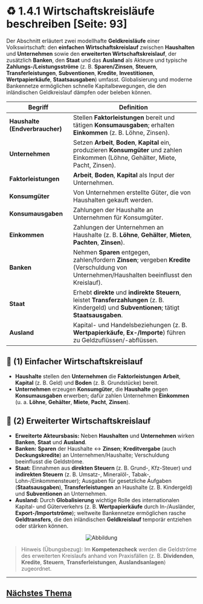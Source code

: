 # ♻️ 1.4.1 Wirtschaftskreisläufe beschreiben [Seite: 93]

Der Abschnitt erläutert zwei modellhafte **Geldkreisläufe** einer Volkswirtschaft: den **einfachen Wirtschaftskreislauf** zwischen **Haushalten** und **Unternehmen** sowie den **erweiterten Wirtschaftskreislauf**, der zusätzlich **Banken**, den **Staat** und das **Ausland** als Akteure und typische **Zahlungs-/Leistungsströme** (z. B. **Sparen/Zinsen**, **Steuern**, **Transferleistungen**, **Subventionen**, **Kredite**, **Investitionen**, **Wertpapierkäufe**, **Staatsausgaben**) umfasst. Globalisierung und moderne Bankennetze ermöglichen schnelle Kapitalbewegungen, die den inländischen Geldkreislauf dämpfen oder beleben können.

| Begriff                        | Definition                                                                                                                                       |
| ------------------------------ | ------------------------------------------------------------------------------------------------------------------------------------------------ |
| **Haushalte (Endverbraucher)** | Stellen **Faktorleistungen** bereit und tätigen **Konsumausgaben**; erhalten **Einkommen** (z. B. Löhne, Zinsen).                                |
| **Unternehmen**                | Setzen **Arbeit**, **Boden**, **Kapital** ein, produzieren **Konsumgüter** und zahlen Einkommen (Löhne, Gehälter, Miete, Pacht, Zinsen).         |
| **Faktorleistungen**           | **Arbeit**, **Boden**, **Kapital** als Input der Unternehmen.                                                                                    |
| **Konsumgüter**                | Von Unternehmen erstellte Güter, die von Haushalten gekauft werden.                                                                              |
| **Konsumausgaben**             | Zahlungen der Haushalte an Unternehmen für Konsumgüter.                                                                                          |
| **Einkommen**                  | Zahlungen der Unternehmen an Haushalte (z. B. **Löhne**, **Gehälter**, **Mieten**, **Pachten**, **Zinsen**).                                     |
| **Banken**                     | Nehmen **Sparen** entgegen, zahlen/fordern **Zinsen**; vergeben **Kredite** (Verschuldung von Unternehmen/Haushalten beeinflusst den Kreislauf). |
| **Staat**                      | Erhebt **direkte** und **indirekte Steuern**, leistet **Transferzahlungen** (z. B. Kindergeld) und **Subventionen**; tätigt **Staatsausgaben**.  |
| **Ausland**                    | Kapital- und Handelsbeziehungen (z. B. **Wertpapierkäufe**, **Ex-/Importe**) führen zu Geldzuflüssen/-abflüssen.                                 |

## 🧩 (1) Einfacher Wirtschaftskreislauf

* **Haushalte** stellen den **Unternehmen** die **Faktorleistungen** **Arbeit**, **Kapital** (z. B. Geld) und **Boden** (z. B. Grundstücke) bereit.
* **Unternehmen** erzeugen **Konsumgüter**, die **Haushalte** gegen **Konsumausgaben** erwerben; dafür zahlen Unternehmen **Einkommen** (u. a. **Löhne**, **Gehälter**, **Miete**, **Pacht**, **Zinsen**). 

## 🧩 (2) Erweiterter Wirtschaftskreislauf

* **Erweiterte Akteursbasis:** Neben **Haushalten** und **Unternehmen** wirken **Banken**, **Staat** und **Ausland**. 
* **Banken:** **Sparen** der Haushalte ↔ **Zinsen**; **Kreditvergabe** (auch **Deckungskredite**) an Unternehmen/Haushalte; Verschuldung beeinflusst die Geldströme. 
* **Staat:** Einnahmen aus **direkten Steuern** (z. B. Grund-, Kfz-Steuer) und **indirekten Steuern** (z. B. Umsatz-, Mineralöl-, Tabak-, Lohn-/Einkommensteuer); Ausgaben für gesetzliche Aufgaben (**Staatsausgaben**), **Transferleistungen** an Haushalte (z. B. Kindergeld) und **Subventionen** an Unternehmen. 
* **Ausland:** Durch **Globalisierung** wichtige Rolle des internationalen Kapital- und Güterverkehrs (z. B. **Wertpapierkäufe** durch In-/Ausländer, **Export-/Importströme**); weltweite Bankennetze ermöglichen rasche **Geldtransfers**, die den inländischen **Geldkreislauf** temporär entziehen oder stärken können. 
<div style="display:flex;justify-content:center">
    <img src="/lernfeld_1/image1.png" alt="Abbildung" style="max-width:100%;height:auto;display:block;margin:0;" />
</div>

> Hinweis (Übungsbezug): Im **Kompetenzcheck** werden die Geldströme des erweiterten Kreislaufs anhand von Praxisfällen (z. B. **Dividenden**, **Kredite**, **Steuern**, **Transferleistungen**, **Auslandsanlagen**) zugeordnet. 

---

## [Nächstes Thema](./1.4.2_Marktsituationen_beschreiben_markdown.md)